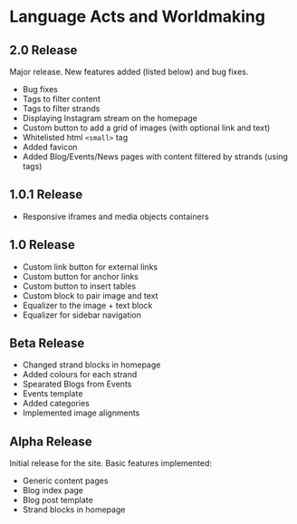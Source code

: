 # Language Acts and Worldmaking

## 2.0 Release
Major release. New features added (listed below) and bug fixes.
* Bug fixes
* Tags to filter content
* Tags to filter strands
* Displaying Instagram stream on the homepage
* Custom button to add a grid of images (with optional link and text)
* Whitelisted html `<small>` tag
* Added favicon
* Added Blog/Events/News pages with content filtered by strands (using tags)

## 1.0.1 Release
* Responsive iframes and media objects containers

## 1.0 Release
* Custom link button for external links
* Custom button for anchor links
* Custom button to insert tables
* Custom block to pair image and text
* Equalizer to the image + text block
* Equalizer for sidebar navigation

## Beta Release
* Changed strand blocks in homepage
* Added colours for each strand
* Spearated Blogs from Events
* Events template
* Added categories
* Implemented image alignments

## Alpha Release
Initial release for the site.
Basic features implemented:
* Generic content pages
* Blog index page
* Blog post template
* Strand blocks in homepage